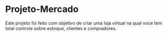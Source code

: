 # Projeto-Mercado

Este projeto foi feito com objetivo de criar uma loja virtual na qual voce tem total controle sobre estoque, clientes e compradores.
